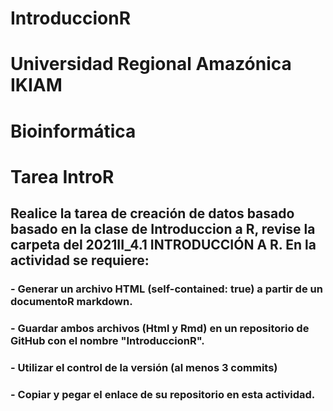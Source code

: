 # IntroduccionR

# Universidad Regional Amazónica IKIAM 
# Bioinformática
# Tarea IntroR

## Realice la tarea de creación de datos basado basado en la clase de Introduccion a R, revise la carpeta del 2021II_4.1 INTRODUCCIÓN A R. En la actividad se requiere:

### - Generar un archivo HTML (self-contained: true) a partir de un documentoR markdown.
### - Guardar ambos archivos (Html y Rmd) en un repositorio de GitHub con el nombre "IntroduccionR". 
### - Utilizar el control de la versión (al menos 3 commits)
### - Copiar y pegar el enlace de su repositorio en esta actividad.
